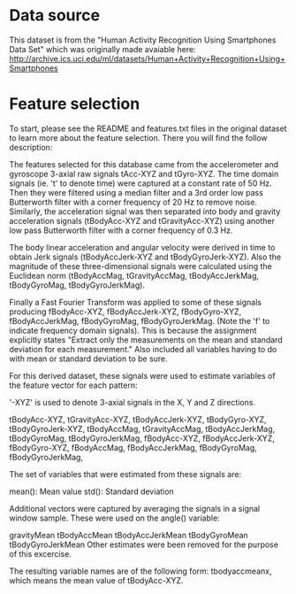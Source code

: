 # Data source
This dataset is from the "Human Activity Recognition Using Smartphones Data Set" which was originally made avaiable here: http://archive.ics.uci.edu/ml/datasets/Human+Activity+Recognition+Using+Smartphones

# Feature selection
To start, please see the README and features.txt files in the original dataset to learn more about the feature selection. There you will find the follow description:

The features selected for this database came from the accelerometer and gyroscope 3-axial raw signals tAcc-XYZ and tGyro-XYZ. The time domain signals (ie. 't' to denote time) were captured at a constant rate of 50 Hz. Then they were filtered using a median filter and a 3rd order low pass Butterworth filter with a corner frequency of 20 Hz to remove noise. Similarly, the acceleration signal was then separated into body and gravity acceleration signals (tBodyAcc-XYZ and tGravityAcc-XYZ) using another low pass Butterworth filter with a corner frequency of 0.3 Hz.

The body linear acceleration and angular velocity were derived in time to obtain Jerk signals (tBodyAccJerk-XYZ and tBodyGyroJerk-XYZ). Also the magnitude of these three-dimensional signals were calculated using the Euclidean norm (tBodyAccMag, tGravityAccMag, tBodyAccJerkMag, tBodyGyroMag, tBodyGyroJerkMag).

Finally a Fast Fourier Transform was applied to some of these signals producing fBodyAcc-XYZ, fBodyAccJerk-XYZ, fBodyGyro-XYZ, fBodyAccJerkMag, fBodyGyroMag, fBodyGyroJerkMag. (Note the 'f' to indicate frequency domain signals).
This is because the assignment explicitly states "Extract only the measurements on the mean and standard deviation for each measurement." Also included all variables having to do with mean or standard deviation to be sure.

For this derived dataset, these signals were used to estimate variables of the feature vector for each pattern:

'-XYZ' is used to denote 3-axial signals in the X, Y and Z directions.

tBodyAcc-XYZ,
tGravityAcc-XYZ,
tBodyAccJerk-XYZ,
tBodyGyro-XYZ,
tBodyGyroJerk-XYZ,
tBodyAccMag,
tGravityAccMag,
tBodyAccJerkMag,
tBodyGyroMag,
tBodyGyroJerkMag,
fBodyAcc-XYZ,
fBodyAccJerk-XYZ,
fBodyGyro-XYZ,
fBodyAccMag,
fBodyAccJerkMag,
fBodyGyroMag,
fBodyGyroJerkMag,

The set of variables that were estimated from these signals are:

mean(): Mean value
std(): Standard deviation

Additional vectors were captured by averaging the signals in a signal window sample. These were used on the angle() variable:

gravityMean
tBodyAccMean
tBodyAccJerkMean
tBodyGyroMean
tBodyGyroJerkMean
Other estimates were been removed for the purpose of this excercise.


The resulting variable names are of the following form: tbodyaccmeanx, which means the mean value of tBodyAcc-XYZ.
